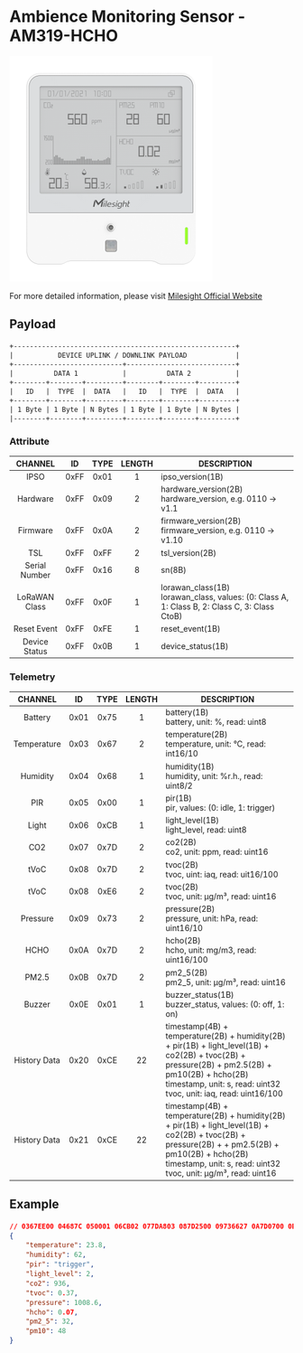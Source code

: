 # Ambience Monitoring Sensor - AM319-HCHO

![AM319-HCHO](am319.png)

For more detailed information, please visit [Milesight Official Website](https://www.milesight.com/iot/product/lorawan-sensor/am319)

## Payload

```
+-------------------------------------------------------+
|           DEVICE UPLINK / DOWNLINK PAYLOAD            |
+---------------------------+---------------------------+
|          DATA 1           |          DATA 2           |
+--------+--------+---------+--------+--------+---------+
|   ID   |  TYPE  |  DATA   |   ID   |  TYPE  |  DATA   |
+--------+--------+---------+--------+--------+---------+
| 1 Byte | 1 Byte | N Bytes | 1 Byte | 1 Byte | N Bytes |
|--------+--------+---------+--------+--------+---------+
```

### Attribute

|    CHANNEL    |  ID  | TYPE | LENGTH | DESCRIPTION                                                                                       |
| :-----------: | :--: | :--: | :----: | ------------------------------------------------------------------------------------------------ |
|     IPSO      | 0xFF | 0x01 |   1    | ipso_version(1B)                                                                                 |
|   Hardware    | 0xFF | 0x09 |   2    | hardware_version(2B)<br/>hardware_version, e.g. 0110 -> v1.1                                     |
|   Firmware    | 0xFF | 0x0A |   2    | firmware_version(2B)<br/>firmware_version, e.g. 0110 -> v1.10                                    |
|      TSL      | 0xFF | 0xFF |   2    | tsl_version(2B)                                                                                  |
| Serial Number | 0xFF | 0x16 |   8    | sn(8B)                                                                                           |
| LoRaWAN Class | 0xFF | 0x0F |   1    | lorawan_class(1B)<br/>lorawan_class, values: (0: Class A, 1: Class B, 2: Class C, 3: Class CtoB) |
|  Reset Event  | 0xFF | 0xFE |   1    | reset_event(1B)                                                                                  |
| Device Status | 0xFF | 0x0B |   1    | device_status(1B)                                                                                |

### Telemetry

|   CHANNEL    |  ID  | TYPE | LENGTH | DESCRIPTION                                                                                                                                                                                                                  |
| :----------: | :--: | :--: | :----: | --------------------------------------------------------------------------------------------------------------------------------------------------------------------------------------------------------------------------- |
|   Battery    | 0x01 | 0x75 |   1    | battery(1B)<br/>battery, unit: %, read: uint8                                                                                                                                                                               |
| Temperature  | 0x03 | 0x67 |   2    | temperature(2B)<br/>temperature, unit: °C, read: int16/10                                                                                                                                                                   |
|   Humidity   | 0x04 | 0x68 |   1    | humidity(1B)<br/>humidity, unit: %r.h., read: uint8/2                                                                                                                                                                       |
|     PIR      | 0x05 | 0x00 |   1    | pir(1B)<br/>pir, values: (0: idle, 1: trigger)                                                                                                                                                                              |
|    Light     | 0x06 | 0xCB |   1    | light_level(1B)<br/>light_level, read: uint8                                                                                                                                                                                |
|     CO2      | 0x07 | 0x7D |   2    | co2(2B)<br/>co2, unit: ppm, read: uint16                                                                                                                                                                                    |
|     tVoC     | 0x08 | 0x7D |   2    | tvoc(2B)<br/>tvoc, uint: iaq, read: uit16/100                                                                                                                                                                               |
|     tVoC     | 0x08 | 0xE6 |   2    | tvoc(2B)<br/>tvoc, unit: µg/m³, read: uint16                                                                                                                                                                                |
|   Pressure   | 0x09 | 0x73 |   2    | pressure(2B)<br/>pressure, unit: hPa, read: uint16/10                                                                                                                                                                       |
|     HCHO     | 0x0A | 0x7D |   2    | hcho(2B)<br/>hcho, unit: mg/m3, read: uint16/100                                                                                                                                                                            |
|    PM2.5     | 0x0B | 0x7D |   2    | pm2_5(2B)<br/>pm2_5, unit: µg/m³, read: uint16                                                                                                                                                                              |
|    Buzzer    | 0x0E | 0x01 |   1    | buzzer_status(1B)<br/>buzzer_status, values: (0: off, 1: on)                                                                                                                                                                |
| History Data | 0x20 | 0xCE |   22   | timestamp(4B) + temperature(2B) + humidity(2B) + pir(1B) + light_level(1B) + co2(2B) + tvoc(2B) + pressure(2B) + pm2.5(2B) + pm10(2B) + hcho(2B)<br/>timestamp, unit: s, read: uint32<br/>tvoc, unit: iaq, read: uint16/100 |
| History Data | 0x21 | 0xCE |   22   | timestamp(4B) + temperature(2B) + humidity(2B) + pir(1B) + light_level(1B) + co2(2B) + tvoc(2B) + pressure(2B) + + pm2.5(2B) + pm10(2B) + hcho(2B)<br/>timestamp, unit: s, read: uint32<br/>tvoc, unit: µg/m³, read: uint16 |

## Example

```json
// 0367EE00 04687C 050001 06CB02 077DA803 087D2500 09736627 0A7D0700 0B7D2000 0C7D3000
{
    "temperature": 23.8,
    "humidity": 62,
    "pir": "trigger",
    "light_level": 2,
    "co2": 936,
    "tvoc": 0.37,
    "pressure": 1008.6,
    "hcho": 0.07,
    "pm2_5": 32,
    "pm10": 48
}
```
